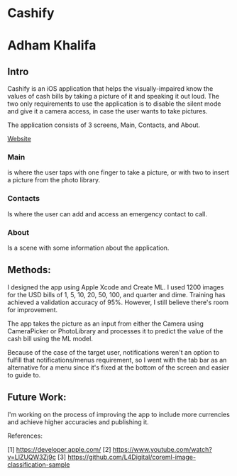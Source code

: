 #  Cashify

# Adham Khalifa

## Intro

Cashify is an iOS application that helps the visually-impaired know the values of cash bills by taking a picture of it and speaking it out loud. The two only requirements to use the application is to disable the silent mode and give it a camera access, in case the user wants to take pictures.

The application consists of 3 screens, Main, Contacts, and About.

[Website](https://adhamkhalifa.com/cashify/)

### Main 

is where the user taps with one finger to take a picture, or with two to insert a picture from the photo library.

### Contacts
Is where the user can add and access an emergency contact to call.

### About
Is a scene with some information about the application.


## Methods:

I designed the app using Apple Xcode and Create ML. I used 1200 images for the USD bills of 1, 5, 10, 20, 50, 100, and quarter and dime. Training has achieved a validation accuracy of 95%. However, I still believe there's room for improvement.

The app takes the picture as an input from either the Camera using CameraPicker or PhotoLibrary and processes it to predict the value of the cash bill using the ML model.

Because of the case of the target user, notifications weren't an option to fulfill that notifications/menus requirement, so I went with the tab bar as an alternative for a menu since it's fixed at the bottom of the screen and easier to guide to.



## Future Work:

I'm working on the process of improving the app to include more currencies and achieve higher accuracies and publishing it.


References:

[1] https://developer.apple.com/
[2] https://www.youtube.com/watch?v=LlZUQW3Zj9c
[3] https://github.com/L4Digital/coreml-image-classification-sample

